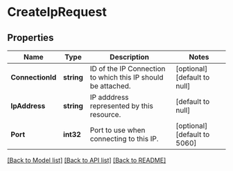 # CreateIpRequest

## Properties
Name | Type | Description | Notes
------------ | ------------- | ------------- | -------------
**ConnectionId** | **string** | ID of the IP Connection to which this IP should be attached. | [optional] [default to null]
**IpAddress** | **string** | IP adddress represented by this resource. | [default to null]
**Port** | **int32** | Port to use when connecting to this IP. | [optional] [default to 5060]

[[Back to Model list]](../README.md#documentation-for-models) [[Back to API list]](../README.md#documentation-for-api-endpoints) [[Back to README]](../README.md)

